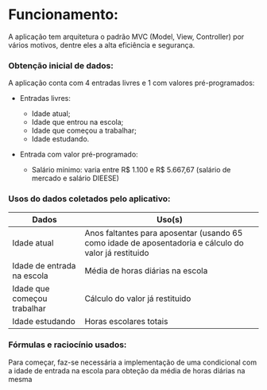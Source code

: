 # Funcionamento:
A aplicação tem arquitetura o padrão MVC (Model, View, Controller) por vários motivos, dentre eles a alta eficiência e segurança.

### Obtenção inicial de dados:
A aplicação conta com 4 entradas livres e 1 com valores pré-programados:
- Entradas livres:
  - Idade atual;
  - Idade que entrou na escola;
  - Idade que começou a trabalhar;
  - Idade estudando.

- Entrada com valor pré-programado:
  - Salário mínimo: varia entre R$ 1.100 e R$ 5.667,67 (salário de mercado e salário DIEESE)

### Usos do dados coletados pelo aplicativo:
|Dados| Uso(s)|
|-----|-----|
|Idade atual|Anos faltantes para aposentar (usando 65 como idade de aposentadoria e cálculo do valor já restituido|
|Idade de entrada na escola|Média de horas diárias na escola|
|Idade que começou trabalhar|Cálculo do valor já restituido|
|Idade estudando|Horas escolares totais|

### Fórmulas e raciocínio usados:
Para começar, faz-se necessária a implementação de uma condicional com a idade de entrada na escola para obteção da média de horas diárias na mesma
